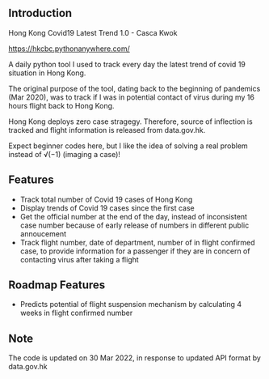 Introduction
------------

Hong Kong Covid19 Latest Trend 1.0 - Casca Kwok

https://hkcbc.pythonanywhere.com/

A daily python tool I used to track every day the latest trend of covid 19 situation in Hong Kong.  

The original purpose of the tool, dating back to the beginning of pandemics (Mar 2020), was to track if I was in potential contact of virus during my 16 hours flight back to Hong Kong.

Hong Kong deploys zero case stragegy.  Therefore, source of inflection is tracked and flight information is released from data.gov.hk.  

Expect beginner codes here, but I like the idea of solving a real problem instead of √(−1) (imaging a case)!

Features
------------

- Track total number of Covid 19 cases of Hong Kong
- Display trends of  Covid 19 cases since the first case
- Get the official number at the end of the day, instead of inconsistent case number because of early release of numbers in different public annoucement
- Track flight number, date of department, number of in flight confirmed case, to provide information for a passenger if they are in concern of contacting virus after taking a flight


Roadmap Features
---------------------------------
- Predicts potential of flight suspension mechanism by calculating 4 weeks in flight confirmed number

Note
------------
The code is updated on 30 Mar 2022, in response to updated API format by data.gov.hk
